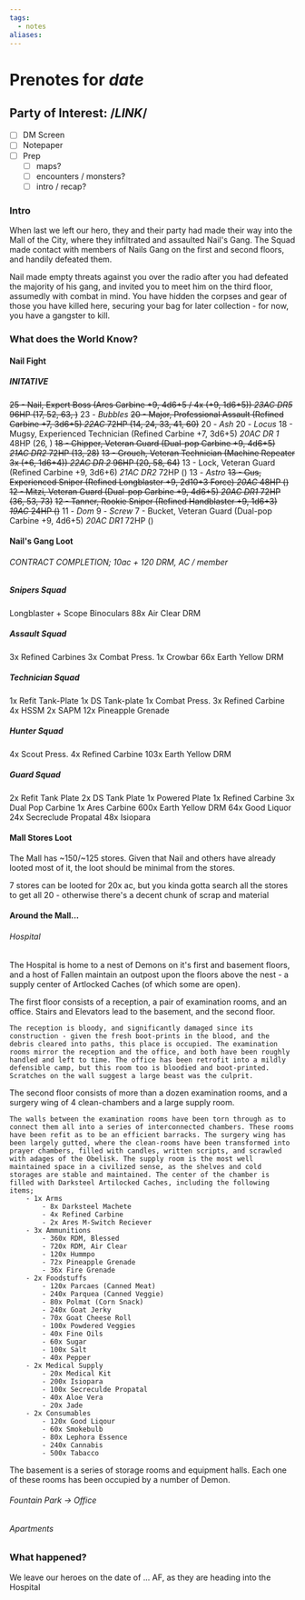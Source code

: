 ```yaml
---
tags:
  - notes
aliases:
---
```


# Prenotes for *date*
## Party of Interest: /*LINK*/
- [ ] DM Screen
- [ ] Notepaper
- [ ] Prep
	- [ ] maps?
	- [ ] encounters / monsters?
	- [ ] intro / recap?

### Intro
When last we left our hero, they and their party had made their way into the Mall of the City, where they infiltrated and assaulted Nail's Gang. The Squad made contact with members of Nails Gang on the first and second floors, and handily defeated them.

Nail made empty threats against you over the radio after you had defeated the majority of his gang, and invited you to meet him on the third floor, assumedly with combat in mind. You have hidden the corpses and gear of those you have killed here, securing your bag for later collection - for now, you have a gangster to kill.

### What does the World Know?
#### Nail Fight
##### INITATIVE
~~25 - Nail, Expert Boss (Ares Carbine +9, 4d6+5 / 4x (+9, 1d6+5)) *23AC DR5* 96HP (17, 52, 63, )~~
23 - *Bubbles*
~~20 - Major, Professional Assault (Refined Carbine +7, 3d6+5) *22AC* 72HP (14, 24, 33, 41, 60)~~
20 - *Ash*
20 - *Locus*
18 - Mugsy, Experienced Technician (Refined Carbine +7, 3d6+5) *20AC DR 1* 48HP  (26, )
~~18 - Chipper, Veteran Guard (Dual-pop Carbine +9, 4d6+5) *21AC DR2* 72HP (13, 28)~~
~~13 - Grouch, Veteran Technician (Machine Repeater 3x (+6, 1d6+4)) *22AC DR 2* 96HP  (20, 58, 64)~~
13 - Lock, Veteran Guard (Refined Carbine +9, 3d6+6) *21AC DR2* 72HP ()
13 - *Astro*
~~13 - Gus, Experienced Sniper (Refined Longblaster +9, 2d10+3 Force) *20AC* 48HP ()~~
~~12 - Mitzi, Veteran Guard (Dual-pop Carbine +9, 4d6+5) *20AC DR1* 72HP (36, 53, 73)~~
~~12 - Tanner, Rookie Sniper (Refined Handblaster +9, 1d6+3) *19AC* 24HP ()~~
11 - *Dom*
9 - *Screw*
7 - Bucket, Veteran Guard (Dual-pop Carbine +9, 4d6+5) *20AC DR1* 72HP ()

#### Nail's Gang Loot
###### CONTRACT COMPLETION; 10ac + 120 DRM, AC / member
##### Snipers Squad
Longblaster + Scope
Binoculars
88x Air Clear DRM

##### Assault Squad
3x Refined Carbines
3x Combat Press.
1x Crowbar
66x Earth Yellow DRM

##### Technician Squad
1x Refit Tank-Plate
1x DS Tank-plate
1x Combat Press.
3x Refined Carbine
4x HSSM
2x SAPM
12x Pineapple Grenade

##### Hunter Squad
4x Scout Press.
4x Refined Carbine
103x Earth Yellow DRM

##### Guard Squad
2x Refit Tank Plate
2x DS Tank Plate
1x Powered Plate
1x Refined Carbine
3x Dual Pop Carbine
1x Ares Carbine
600x Earth Yellow DRM
64x Good Liquor
24x Secreclude Propatal
48x Isiopara

#### Mall Stores Loot
The Mall has ~150/~125 stores. Given that Nail and others have already looted most of it, the loot should be minimal from the stores.

7 stores can be looted for 20x ac, but you kinda gotta search all the stores to get all 20 - otherwise there's a decent chunk of scrap and material

#### Around the Mall...
###### Hospital
The Hospital is home to a nest of Demons on it's first and basement floors, and a host of Fallen maintain an outpost upon the floors above the nest - a supply center of Artlocked Caches (of which some are open).

The first floor consists of a reception, a pair of examination rooms, and an office. Stairs and Elevators lead to the basement, and the second floor. 

	The reception is bloody, and significantly damaged since its construction - given the fresh boot-prints in the blood, and the debris cleared into paths, this place is occupied. The examination rooms mirror the reception and the office, and both have been roughly handled and left to time. The office has been retrofit into a mildly defensible camp, but this room too is bloodied and boot-printed. Scratches on the wall suggest a large beast was the culprit.


The second floor consists of more than a dozen examination rooms, and a surgery wing of 4 clean-chambers and a large supply room.

	The walls between the examination rooms have been torn through as to connect them all into a series of interconnected chambers. These rooms have been refit as to be an efficient barracks. The surgery wing has been largely gutted, where the clean-rooms have been transformed into prayer chambers, filled with candles, written scripts, and scrawled with adages of the Obelisk. The supply room is the most well maintained space in a civilized sense, as the shelves and cold storages are stable and maintained. The center of the chamber is filled with Darksteel Artilocked Caches, including the following items;
		- 1x Arms
			- 8x Darksteel Machete
			- 4x Refined Carbine
			- 2x Ares M-Switch Reciever
		- 3x Ammunitions
			- 360x RDM, Blessed
			- 720x RDM, Air Clear
			- 120x Hummpo
			- 72x Pineapple Grenade
			- 36x Fire Grenade
		- 2x Foodstuffs
			- 120x Parcaes (Canned Meat)
			- 240x Parquea (Canned Veggie)
			- 80x Polmat (Corn Snack)
			- 240x Goat Jerky
			- 70x Goat Cheese Roll
			- 100x Powdered Veggies
			- 40x Fine Oils
			- 60x Sugar
			- 100x Salt
			- 40x Pepper
		- 2x Medical Supply
			- 20x Medical Kit
			- 200x Isiopara
			- 100x Secreculde Propatal
			- 40x Aloe Vera
			- 20x Jade
		- 2x Consumables
			- 120x Good Liqour
			- 60x Smokebulb
			- 80x Lephora Essence
			- 240x Cannabis
			- 500x Tabacco

The basement is a series of storage rooms and equipment halls. Each one of these rooms has been occupied by a number of Demon.

###### Fountain Park -> Office
###### Apartments


### What happened?


We leave our heroes on the date of ... AF, as they are heading into the Hospital